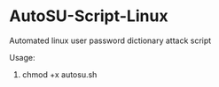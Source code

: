# AutoSU-Script-Linux
Automated linux user password dictionary attack script

Usage:
1. chmod +x autosu.sh
